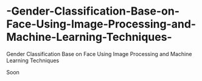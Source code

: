 # -Gender-Classification-Base-on-Face-Using-Image-Processing-and-Machine-Learning-Techniques-
 Gender Classification Base on Face Using Image Processing and Machine Learning Techniques 


Soon
